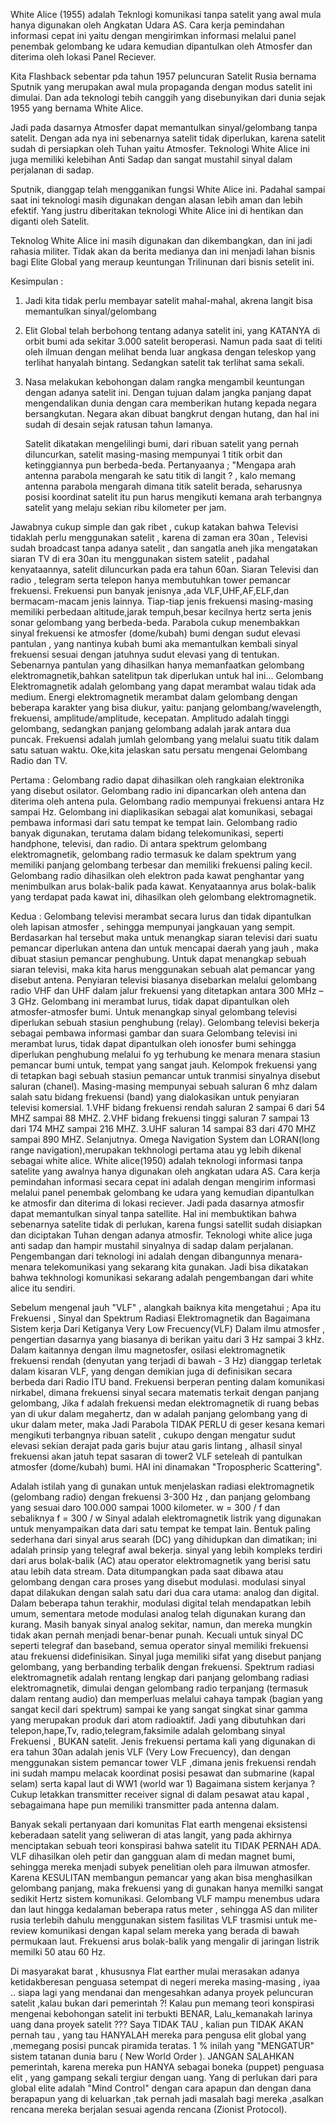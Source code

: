 White Alice (1955) adalah Teknlogi komunikasi tanpa satelit yang awal mula hanya digunakan oleh Angkatan Udara AS. Cara kerja pemindahan informasi cepat ini yaitu dengan mengirimkan informasi melalui panel penembak gelombang ke udara kemudian dipantulkan oleh Atmosfer dan diterima oleh lokasi Panel Reciever.

Kita Flashback sebentar pda tahun 1957 peluncuran Satelit Rusia bernama Sputnik yang merupakan awal mula propaganda dengan modus satelit ini dimulai. Dan ada teknologi tebih canggih yang disebunyikan dari dunia sejak 1955 yang bernama White Alice. 

Jadi pada dasarnya Atmosfer dapat memantulkan sinyal/gelombang tanpa satelit. Dengan ada nya ini sebenarnya satelit tidak diperlukan, karena satelit sudah di persiapkan oleh Tuhan yaitu Atmosfer. Teknologi White Alice ini juga memiliki kelebihan Anti Sadap dan sangat mustahil sinyal dalam perjalanan di sadap.


Sputnik, dianggap telah mengganikan fungsi White Alice ini. Padahal sampai saat ini teknologi masih digunakan dengan alasan lebih aman dan lebih efektif. Yang justru diberitakan teknologi White Alice ini di hentikan dan diganti oleh Satelit.

Teknolog White Alice ini masih digunakan dan dikembangkan, dan ini jadi rahasia militer. Tidak akan da berita medianya dan ini menjadi lahan bisnis bagi Elite Global yang meraup keuntungan Trilinunan dari bisnis setelit ini.

Kesimpulan :

1. Jadi kita tidak perlu membayar satelit mahal-mahal, akrena langit bisa memantulkan sinyal/gelombang
2. Elit Global telah berbohong tentang adanya satelit ini, yang KATANYA di orbit bumi ada sekitar 3.000 satelit beroperasi. Namun pada saat di teliti oleh ilmuan dengan melihat benda luar angkasa dengan teleskop yang terlihat hanyalah bintang. Sedangkan satelit tak terlihat sama sekali.
3. Nasa melakukan kebohongan dalam rangka mengambil keuntungan dengan adanya satelit ini. Dengan tujuan dalam jangka panjang dapat mengendalikan dunia dengan cara memberikan hutang kepada negara bersangkutan. Negara akan dibuat bangkrut dengan hutang, dan hal ini sudah di desain sejak ratusan tahun lamanya.

   Satelit dikatakan mengelilingi bumi, dari ribuan satelit yang pernah diluncurkan, satelit masing-masing mempunyai 1 titik orbit dan ketinggiannya pun berbeda-beda.
Pertanyaanya ;
"Mengapa arah antenna parabola mengarah ke satu titik di langit ? , kalo memang antenna parabola mengarah dimana titik satelit berada, seharusnya posisi koordinat satelit itu pun harus mengikuti kemana arah terbangnya satelit yang melaju sekian ribu kilometer per jam.


Jawabnya cukup simple dan gak ribet , cukup katakan bahwa Televisi tidaklah perlu menggunakan satelit , karena di zaman era 30an , Televisi sudah broadcast tanpa adanya satelit , dan sangatla aneh jika mengatakan siaran TV di era 30an itu menggunakan sistem satelit , padahal kenyataannya, satelit diluncurkan pada era tahun 60an.
Siaran Televisi dan radio , telegram serta telepon hanya membutuhkan tower pemancar frekuensi. Frekuensi pun banyak jenisnya ,ada VLF,UHF,AF,ELF,dan bermacam-macam jenis lainnya. Tiap-tiap jenis frekuensi masing-masing memiliki perbedaan altitude,jarak tempuh,besar kecilnya hertz serta jenis sonar gelombang yang berbeda-beda.
Parabola cukup menembakkan sinyal frekuensi ke atmosfer (dome/kubah) bumi dengan sudut elevasi pantulan , yang nantinya kubah bumi aka memantulkan kembali sinyal frekuensi sesuai dengan jatuhnya sudut elevasi yang di tentukan.
Sebenarnya pantulan yang dihasilkan hanya memanfaatkan gelombang elektromagnetik,bahkan satelitpun tak diperlukan untuk hal ini...
Gelombang Elektromagnetik adalah gelombang yang dapat merambat walau tidak ada medium. Energi elektromagnetik merambat dalam gelombang dengan beberapa karakter yang bisa diukur, yaitu: panjang gelombang/wavelength, frekuensi, amplitude/amplitude, kecepatan. 
Amplitudo adalah tinggi gelombang, sedangkan panjang gelombang adalah jarak antara dua puncak. Frekuensi adalah jumlah gelombang yang melalui suatu titik dalam satu satuan waktu. Oke,kita jelaskan satu persatu mengenai Gelombang Radio dan TV.

Pertama : 
Gelombang radio dapat dihasilkan oleh rangkaian elektronika yang disebut osilator. Gelombang radio ini dipancarkan oleh antena dan diterima oleh antena pula. Gelombang radio mempunyai frekuensi antara Hz sampai Hz. Gelombang ini diaplikasikan sebagai alat komunikasi, sebagai pembawa informasi dari satu tempat ke tempat lain. Gelombang radio banyak digunakan, terutama dalam bidang telekomunikasi, seperti handphone, televisi, dan radio. Di antara spektrum gelombang elektromagnetik, gelombang radio termasuk ke dalam spektrum yang memiliki panjang gelombang terbesar dan memiliki frekuensi paling kecil. Gelombang radio dihasilkan oleh elektron pada kawat penghantar yang menimbulkan arus bolak-balik pada kawat. Kenyataannya arus bolak-balik yang terdapat pada kawat ini, dihasilkan oleh gelombang elektromagnetik. 

Kedua :
 Gelombang televisi merambat secara lurus dan tidak dipantulkan oleh lapisan atmosfer , sehingga mempunyai jangkauan yang sempit. Berdasarkan hal tersebut maka untuk menangkap siaran televisi dari suatu pemancar diperlukan antena dan untuk mencapai daerah yang jauh , maka dibuat stasiun pemancar penghubung. Untuk dapat menangkap sebuah siaran televisi, maka kita harus menggunakan sebuah alat pemancar yang disebut antena. Penyiaran televisi biasanya disebarkan melalui gelombang radio VHF dan UHF dalam jalur frekuensi yang ditetapkan antara 300 MHz – 3 GHz. Gelombang ini merambat lurus, tidak dapat dipantulkan oleh atmosfer-atmosfer bumi. Untuk menangkap sinyal gelombang televisi diperlukan sebuah stasiun penghubung (relay). Gelombang televisi bekerja sebagai pembawa informasi gambar dan suara Gelombang televisi ini merambat lurus, tidak dapat dipantulkan oleh ionosfer bumi sehingga diperlukan penghubung melalui fo yg terhubung ke menara menara stasiun pemancar bumi untuk, tempat yang sangat jauh. Kelompok frekuensi yang di tetapkan bagi sebuah stasiun pemancar untuk tranmisi sinyalnya disebut saluran (chanel). Masing-masing mempunyai sebuah saluran 6 mhz dalam salah satu bidang frekuensi (band) yang dialokasikan untuk penyiaran televisi komersial. 1.VHF bidang frekuensi rendah saluran 2 sampai 6 dari 54 MHZ sampai 88 MHZ. 2.VHF bidang frekuensi tinggi saluran 7 sampai 13 dari 174 MHZ sampai 216 MHZ. 3.UHF saluran 14 sampai 83 dari 470 MHZ sampai 890 MHZ. Selanjutnya. Omega Navigation System dan LORAN(long range navigation),merupakan tekhnologi pertama atau yg lebih dikenal sebagai white alice. White alice(1950) adalah teknologi informasi tanpa satelite yang awalnya hanya digunakan oleh angkatan udara AS. Cara kerja pemindahan informasi secara cepat ini adalah dengan mengirim informasi melalui panel penembak gelombang ke udara yang kemudian dipantulkan ke atmosfir dan diterima di lokasi reciever. Jadi pada dasarnya atmosfir dapat memantulkan sinyal tanpa satellite. Hal ini membuktikan bahwa sebenarnya satelite tidak di perlukan, karena fungsi satellit sudah disiapkan dan diciptakan Tuhan dengan adanya atmosfir. Teknologi white alice juga anti sadap dan hampir mustahil sinyalnya di sadap dalam perjalanan. Pengembangan dari teknologi ini adalah dengan dibangunnya menara-menara telekomunikasi yang sekarang kita gunakan. Jadi bisa dikatakan bahwa tekhnologi komunikasi sekarang adalah pengembangan dari white alice itu sendiri.

Sebelum mengenal jauh "VLF" , alangkah baiknya kita mengetahui ;
Apa itu Frekuensi , Sinyal dan Spektrum Radiasi Elektromagnetik dan Bagaimana Sistem kerja Dari Ketiganya
Very Low Frecuency(VLF)
Dalam ilmu atmosfer , pengertian dasarnya yang biasanya di berikan yaitu dari 3 Hz sampai 3 kHz. Dalam kaitannya dengan ilmu magnetosfer, osilasi elektromagnetik frekuensi rendah (denyutan yang terjadi di bawah - 3 Hz) dianggap terletak dalam kisaran VLF, yang dengan demikian juga di definisikan secara berbeda dari Radio ITU band.
Frekuensi berperan penting dalam komunikasi nirkabel, dimana frekuensi sinyal secara matematis terkait dengan panjang gelombang, Jika f adalah frekuensi medan elektromagnetik di ruang bebas yan di ukur dalam megahertz, dan w adalah panjang gelombang yang di ukur dalam meter, maka
Jadi Parabola TIDAK PERLU di geser kesana kemari mengikuti terbangnya ribuan satelit , cukupo dengan mengatur sudut elevasi sekian derajat pada garis bujur atau garis lintang , alhasil sinyal frekuensi akan jatuh tepat sasaran di tower2 VLF seteleah di pantulkan atmosfer (dome/kubah) bumi. HAl ini dinamakan "Tropospheric Scattering".

Adalah istilah yang di gunakan untuk menjelaskan radiasi elektromagnetik (gelombang radio) dengan frekuensi 3-300 Hz , dan panjang gelombang yang sesuai daro 100.000 sampai 1000 kilometer.
w = 300 / f
dan sebaliknya
f = 300 / w
Sinyal adalah elektromagnetik listrik yang digunakan untuk menyampaikan data dari satu tempat ke tempat lain. Bentuk paling sederhana dari sinyal arus searah (DC) yang dihidupkan dan dimatikan; ini adalah prinsip yang telegraf awal bekerja. sinyal yang lebih kompleks terdiri dari arus bolak-balik (AC) atau operator elektromagnetik yang berisi satu atau lebih data stream.
Data ditumpangkan pada saat dibawa atau gelombang dengan cara proses yang disebut modulasi. modulasi sinyal dapat dilakukan dengan salah satu dari dua cara utama: analog dan digital. Dalam beberapa tahun terakhir, modulasi digital telah mendapatkan lebih umum, sementara metode modulasi analog telah digunakan kurang dan kurang. Masih banyak sinyal analog sekitar, namun, dan mereka mungkin tidak akan pernah menjadi benar-benar punah.
Kecuali untuk sinyal DC seperti telegraf dan baseband, semua operator sinyal memiliki frekuensi atau frekuensi didefinisikan. Sinyal juga memiliki sifat yang disebut panjang gelombang, yang berbanding terbalik dengan frekuensi.
Spektrum radiasi elektromagnetik adalah rentang lengkap dari panjang gelombang radiasi elektromagnetik, dimulai dengan gelombang radio terpanjang (termasuk dalam rentang audio) dan memperluas melalui cahaya tampak (bagian yang sangat kecil dari spektrum) sampai ke yang sangat singkat sinar gamma yang merupakan produk dari atom radioaktif.
Jadi yang dibutuhkan dari telepon,hape,Tv, radio,telegram,faksimile adalah gelombang sinyal Frekuensi , BUKAN satelit.
Jenis frekuensi pertama kali yang digunakan di era tahun 30an adalah jenis VLF (Very Low Frecuency), dan dengan menggunakan sistem pemancar tower VLF ,dimana jenis frekuensi rendah ini sudah mampu melacak koordinat posisi pesawat dan submarine (kapal selam) serta kapal laut di WW1 (world war 1)
Bagaimana sistem kerjanya ?
Cukup letakkan transmitter receiver signal di dalam pesawat atau kapal , sebagaimana hape pun memiliki transmitter pada antenna dalam.


Banyak sekali pertanyaan dari komunitas Flat earth mengenai eksistensi keberadaan satelit yang seliweran di atas langit, yang pada akhirnya menciptakan sebuah teori konspirasi bahwa satelit itu TIDAK PERNAH ADA.
VLF dihasilkan oleh petir dan gangguan alam di medan magnet bumi, sehingga mereka menjadi subyek penelitian oleh para ilmuwan atmosfer. Karena KESULITAN membangun pemancar yang akan bisa menghasilkan gelombang panjang, maka frekuensi yang  di gunakan hanya memilki sangat sedikit Hertz sistem komunikasi.
Gelombang VLF mampu menembus udara dan laut hingga kedalaman beberapa ratus meter , sehingga AS dan militer rusia terlebih dahulu menggunakan sistem fasilitas VLF trasmisi untuk me-review komunikasi dengan kapal selam mereka yang berada di bawah permukaan laut.
Frekuensi arus bolak-balik yang mengalir di jaringan listrik memilki 50 atau 60 Hz.

Di masyarakat barat , khususnya Flat earther mulai merasakan adanya ketidakberesan penguasa setempat di negeri mereka masing-masing , iyaa .. siapa lagi yang mendanai dan mengesahkan adanya proyek peluncuran satelit ,kalau bukan dari pemerintah ?!
Kalau pun memang teori konspirasi mengenai kebohongan satelit ini terbukti BENAR, Lalu_kemanakah larinya uang dana proyek satelit ???
Saya TIDAK TAU , kalian pun TIDAK AKAN pernah tau , yang tau HANYALAH mereka para pengusa elit global yang ,memegang posisi puncak piramida teratas.
1 % inilah yang "MENGATUR" sistem tatanan dunia baru ( New World Order ).
JANGAN SALAHKAN pemerintah, karena mereka pun HANYA sebagai boneka (puppet) penguasa elit , yang gampang sekali tergiur dengan uang. Yang di perlukan dari para global elite adalah "Mind Control" dengan cara apapun dan dengan dana berapapun yang di keluarkan ,tak pernah jadi masalah bagi mereka ,asalkan rencana mereka berjalan sesuai agenda rencana (Zionist Protocol).
